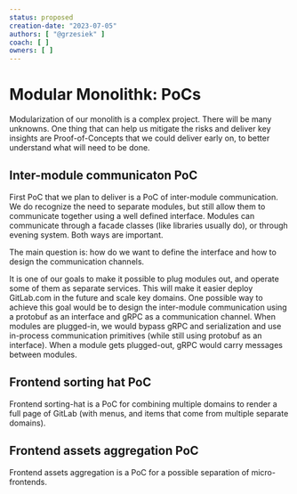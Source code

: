 ```yaml
---
status: proposed
creation-date: "2023-07-05"
authors: [ "@grzesiek" ]
coach: [ ]
owners: [ ]
---
```


# Modular Monolithk: PoCs

Modularization of our monolith is a complex project. There will be many
unknowns. One thing that can help us mitigate the risks and deliver key
insights are Proof-of-Concepts that we could deliver early on, to better
understand what will need to be done.

## Inter-module communicaton PoC

First PoC that we plan to deliver is a PoC of inter-module communication. We do
recognize the need to separate modules, but still allow them to communicate
together using a well defined interface. Modules can communicate through a
facade classes (like libraries usually do), or through evening system. Both
ways are important.

The main question is: how do we want to define the interface and how to design
the communication channels.

It is one of our goals to make it possible to plug modules out, and operate
some of them as separate services. This will make it easier deploy GitLab.com
in the future and scale key domains. One possible way to achieve this goal
would be to design the inter-module communication using a protobuf as an
interface and gRPC as a communication channel. When modules are plugged-in, we
would bypass gRPC and serialization and use in-process communication primitives
(while still using protobuf as an interface). When a module gets plugged-out,
gRPC would carry messages between modules.

## Frontend sorting hat PoC

Frontend sorting-hat is a PoC for combining multiple domains to render a full
page of GitLab (with menus, and items that come from multiple separate
domains).

## Frontend assets aggregation PoC

Frontend assets aggregation is a PoC for a possible separation of micro-frontends.


